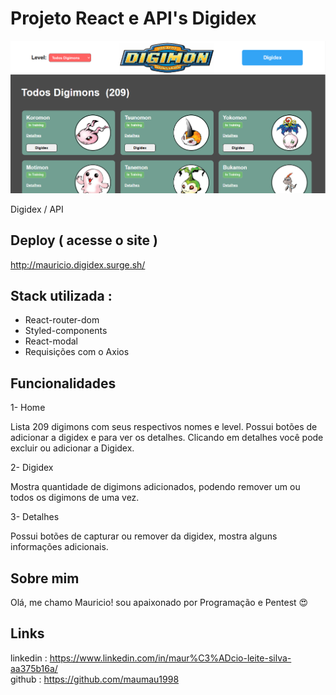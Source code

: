 # Projeto React e API's Digidex
![Astrodev](./src/assets/ImgReadme.png)

Digidex / API

## Deploy ( acesse o site )

http://mauricio.digidex.surge.sh/

## Stack utilizada :
* React-router-dom <br>
* Styled-components<br>
* React-modal<br>
* Requisições com o Axios


## Funcionalidades

1- Home

Lista 209 digimons com seus respectivos nomes e level. Possui botões de adicionar a digidex e para ver os detalhes. Clicando em detalhes você pode excluir ou adicionar a Digidex.

2- Digidex

Mostra quantidade de digimons adicionados, podendo remover um ou todos os digimons de uma vez.

3- Detalhes

Possui botões de capturar ou remover da digidex, mostra alguns informações adicionais.

## Sobre mim 
Olá, me chamo Mauricio! sou apaixonado por Programação e Pentest 😍

## Links
linkedin : https://www.linkedin.com/in/maur%C3%ADcio-leite-silva-aa375b16a/ <br>
github : https://github.com/maumau1998
